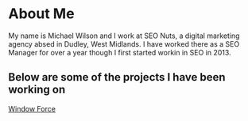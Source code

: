# About Me

My name is Michael Wilson and I work at SEO Nuts, a digital marketing agency absed in Dudley, West Midlands. I have worked there as a 
SEO Manager for over a year though I first started workin in SEO in 2013.

## Below are some of the projects I have been working on

[Window Force](https://www.windowforce.co.uk/)
